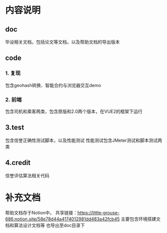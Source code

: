 # 内容说明
## doc
毕设相关文档，包括论文等文档，以及帮助文档的导出版本
## code
### 1. 复现
包含geohash转换、智能合约与浏览器交互demo
### 2. 前端
包含司机和乘客两类，包含原版和2.0两个版本，在VUE2的框架下运行
## 3.test
包含信誉正确性测试脚本，以及性能测试
性能测试包含JMeter测试和脚本测试两类
## 4.credit
信誉评估算法相关代码

# 补充文档
帮助文档存于Notion中，
共享链接：https://little-grouse-686.notion.site/58e78d44a4174012981dd483a42fcb45
主要包含环境搭建文档和算法设计文档等
也导出至doc目录下
